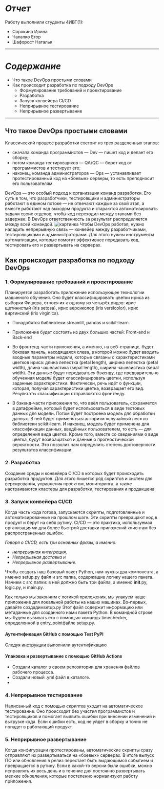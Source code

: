 # *Отчет*
Работу выполнили студенты 4ИВТ(1):
- Сорокина Ирина
- Чалапко Егор
- Шафорост Наталья 
---
# *Содержание*
- Что такое DevOps простыми словами
- Как происходит разработка по подходу DevOps
  - Формулирование требований и проектирование
  - Разработка
  - Запуск конвейера CI/CD
  - Неприрывное тестирование
  - Неприрывное развертывание
---
## Что такое DevOps простыми словами ###
Классический процесс разработки состоит из трех разделенных этапов:
  - сначала команда программистов — Dev — пишет код и делает его сборку;
  - потом команда тестировщиков — QA/QC — берет код от программистов и тестирует его;
  - наконец, команда администраторов — Ops — устанавливает протестированный код на «боевые» серверы, то есть преподносит его пользователям.

DevOps — это особый подход к организации команд разработки. Его суть в том, что разработчики, тестировщики и администраторы работают в едином потоке — не отвечают каждые за свой этап, а вместе работают над выходом продукта и стараются автоматизировать задачи своих отделов, чтобы код переходил между этапами без задержек. В DevOps ответственность за результат распределяется между всей командой.
![картинка](https://i0.wp.com/mcsjournal.ru/wp-content/uploads/2021/02/Razrabotka.png?w=1200&ssl=1)
Чтобы DevOps работал, нужно наладить непрерывную связь — конвейер между разработчиками, тестировщиками и администраторами. Для этого нужны инструменты автоматизации, которые помогут эффективнее передавать код, тестировать его и развертывать на серверах.
## Как происходит разработка по подходу DevOps
### 1. Формулирование требований и проектирование
Планируется разработать приложение использующее технологии машинного обучения. Оно будет классифицировать цветки ириса из выборки Фишера, относя их к одному из четырёх видов: ирис щетинистый (iris setosa), ирис версиколор (iris versicolor), ирис виргинский (iris virginica).
- Понадобятся библиотеки streamlit, pandas и scikit-learn.
- Приложение будет состоять из двух больших частей: Front-end и Back-end
- Во фронтенд-части приложения, а именно, на веб-странице, будет боковая панель, находящаяся слева, в которой можно будет вводить входные параметры модели, которые связаны с характеристиками цветков ириса: длина лепестка (petal length), ширина лепестка (petal width), длина чашелистика (sepal length), ширина чашелистика (sepal width). Эти данные будут передаваться бэкенду, где предварительно обученная модель будет классифицировать цветки, используя заданные характеристики. Фактически, речь идёт о функции, которая, получая характеристики цветка, возвращает его вид. Результаты классификации отправляются фронтенду.

- В бэкенд-части приложения то, что ввёл пользователь, сохраняется в датафрейме, который будет использоваться в виде тестовых данных для модели. Потом будет построена модель для обработки данных. В ней будет применяться алгоритм «случайный лес» из библиотеки scikit-learn. И наконец, модель будет применена для классификации данных, введённых пользователем, то есть — для определения вида цветка. Кроме того, вместе со сведениями о виде цветка, будут возвращаться и данные о прогностической вероятности. Это позволит нам определить степень достоверности результатов классификации.

### 2. Разработка
Создание среды и конвейера CI/CD в которых будет происходить разработка продуктов.
Для этого пишется ряд скриптов и систем для версирования, управления проектом, мониторинга, а также настраиваются кластеры для разработки, тестирования и продакшена. 
### 3. Запуск конвейера CI/CD
Когда часть кода готова, запускаются скрипты, подготовленные и автоматизированные на прошлом шаге. Эти скрипты превращают код в продукт и берут на себя рутину. 
CI/CD — это практика, используемая организациями для более быстрой доставки приложений клиентам без распространенных ошибок.

*Говоря о CI/CD, есть три основных фразы, а именно:*

- *непрерывная интеграция,*
- *Непрерывная доставка и*
- *Непрерывное развертывание.*

Чтобы создать наш базовый пакет Python, нам нужны два компонента, а именно setup.py файл и src папка, содержащие логику нашего пакета.
Начнем с src папки: в ней должно быть три файла, а именно __init__.py, logic.py, и main.py.

Как только мы закончим с логикой приложения, мы упакуем наше приложение для локальной работы на наших машинах. Во-первых, давайте создадимsetup.py
Этот файл содержит информацию или метаданные для созданного нами пакета Python. В командной строке мы будем вызывать его с помощью команды timechecker, определенной в entry_pointфайле setup.py.
#### Аутентификация GitHub с помощью Test PyPI
Следуя [инструкции](https://www.section.io/engineering-education/setting-up-cicd-for-python-packages-using-github-actions/#prerequisites) выполнили аутентификацию

#### Упаковка и развертывание с помощью GitHub Actions
- Создали каталог в своем репозитории для хранения файлов рабочего процесса.
- Создали новый .yml файл в каталоге.
- 
### 4. Непрерывное тестирование
Написанный код с помощью скриптов уходит на автоматическое тестирование. Оно происходит без участия программистов и тестировщиков и помогает выявить ошибки при внесении изменений и выгрузке кода. Если ошибки есть, код не уйдет в сборку и точно не попадет в работающий продукт.
### 5. Неприрывное развертывание
Когда конфигурации протестированы, автоматические скрипты сразу отправляют их развертываться на «боевых» серверах. В итоге выпуск ПО или обновления в релиз перестает быть выдающимся событием и превращается в рутину. Если в какой-то версии были ошибки, можно исправлять их весь день и в течение дня постоянно развертывать мелкие обновления, которые постепенно нормализуют работу приложения.

